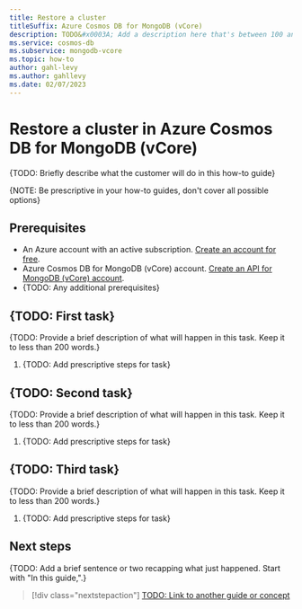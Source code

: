 ```yaml
---
title: Restore a cluster
titleSuffix: Azure Cosmos DB for MongoDB (vCore)
description: TODO&#x0003A; Add a description here that's between 100 and 160 characters and will show up in search results1.
ms.service: cosmos-db
ms.subservice: mongodb-vcore
ms.topic: how-to
author: gahl-levy
ms.author: gahllevy
ms.date: 02/07/2023
---
```


# Restore a cluster in Azure Cosmos DB for MongoDB (vCore)

{TODO: Briefly describe what the customer will do in this how-to guide}

{NOTE: Be prescriptive in your how-to guides, don't cover all possible options}

## Prerequisites

- An Azure account with an active subscription. [Create an account for free](https://azure.microsoft.com/free).
- Azure Cosmos DB for MongoDB (vCore) account. [Create an API for MongoDB (vCore) account](how-to-create-account.md).
- {TODO: Any additional prerequisites}

## {TODO: First task}

{TODO: Provide a brief description of what will happen in this task. Keep it to less than 200 words.}

1. {TODO: Add prescriptive steps for task}

## {TODO: Second task}

{TODO: Provide a brief description of what will happen in this task. Keep it to less than 200 words.}

1. {TODO: Add prescriptive steps for task}

## {TODO: Third task}

{TODO: Provide a brief description of what will happen in this task. Keep it to less than 200 words.}

1. {TODO: Add prescriptive steps for task}

## Next steps

{TODO: Add a brief sentence or two recapping what just happened. Start with "In this guide,".}

> [!div class="nextstepaction"]
> [TODO: Link to another guide or concept](about:blank)
